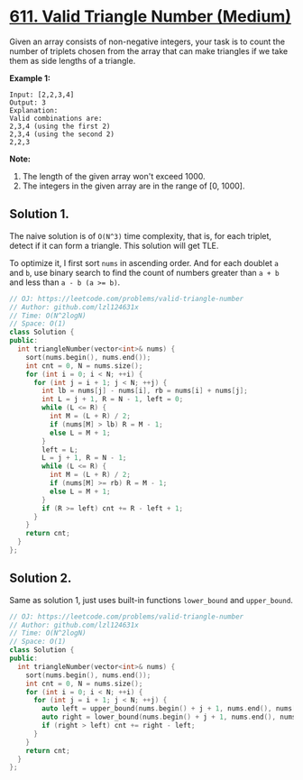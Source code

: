 # [611. Valid Triangle Number (Medium)](https://leetcode.com/problems/valid-triangle-number)

Given an array consists of non-negative integers, your task is to count the number of triplets chosen from the array that can make triangles if we take them as side lengths of a triangle.

**Example 1:**  

```
Input: [2,2,3,4]
Output: 3
Explanation:
Valid combinations are: 
2,3,4 (using the first 2)
2,3,4 (using the second 2)
2,2,3
```

**Note:**  

1.  The length of the given array won't exceed 1000.
2.  The integers in the given array are in the range of [0, 1000].

## Solution 1.

The naive solution is of `O(N^3)` time complexity, that is, for each triplet, detect if it can form a triangle. This solution will get TLE.

To optimize it, I first sort `nums` in ascending order. And for each doublet `a` and `b`, use binary search to find the count of numbers greater than `a + b` and less than `a - b (a >= b)`.

```cpp
// OJ: https://leetcode.com/problems/valid-triangle-number
// Author: github.com/lzl124631x
// Time: O(N^2logN)
// Space: O(1)
class Solution {
public:
  int triangleNumber(vector<int>& nums) {
    sort(nums.begin(), nums.end());
    int cnt = 0, N = nums.size();
    for (int i = 0; i < N; ++i) {
      for (int j = i + 1; j < N; ++j) {
        int lb = nums[j] - nums[i], rb = nums[i] + nums[j];
        int L = j + 1, R = N - 1, left = 0;
        while (L <= R) {
          int M = (L + R) / 2;
          if (nums[M] > lb) R = M - 1;
          else L = M + 1;
        }
        left = L;
        L = j + 1, R = N - 1;
        while (L <= R) {
          int M = (L + R) / 2;
          if (nums[M] >= rb) R = M - 1;
          else L = M + 1;
        }
        if (R >= left) cnt += R - left + 1;
      }
    }
    return cnt;
  }
};
```

## Solution 2.

Same as solution 1, just uses built-in functions `lower_bound` and `upper_bound`.

```cpp
// OJ: https://leetcode.com/problems/valid-triangle-number
// Author: github.com/lzl124631x
// Time: O(N^2logN)
// Space: O(1)
class Solution {
public:
  int triangleNumber(vector<int>& nums) {
    sort(nums.begin(), nums.end());
    int cnt = 0, N = nums.size();
    for (int i = 0; i < N; ++i) {
      for (int j = i + 1; j < N; ++j) {
        auto left = upper_bound(nums.begin() + j + 1, nums.end(), nums[j] - nums[i]);
        auto right = lower_bound(nums.begin() + j + 1, nums.end(), nums[i] + nums[j]);
        if (right > left) cnt += right - left;
      }
    }
    return cnt;
  }
};
```